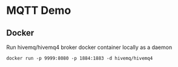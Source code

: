 # MQTT Demo

## Docker

Run hivemq/hivemq4 broker docker container locally as a daemon

```docker run -p 9999:8080 -p 1884:1883 -d hivemq/hivemq4```

